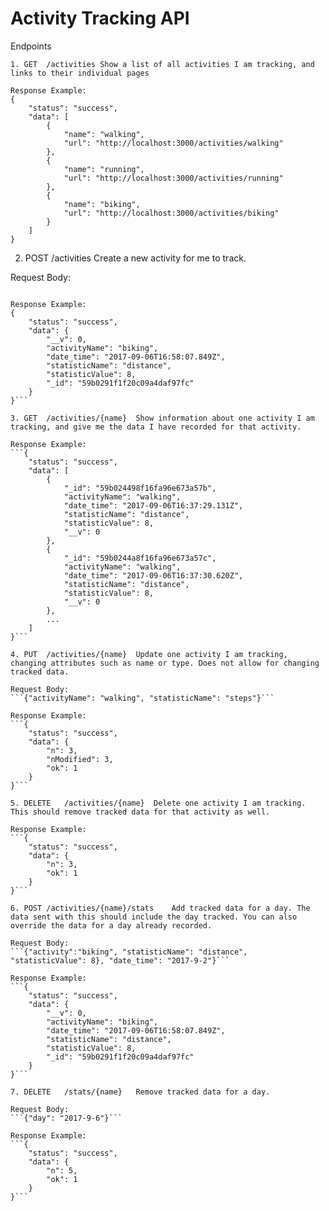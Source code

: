 # Activity Tracking API

Endpoints
```
1. GET	/activities	Show a list of all activities I am tracking, and links to their individual pages

Response Example:
{
    "status": "success",
    "data": [
        {
            "name": "walking",
            "url": "http://localhost:3000/activities/walking"
        },
        {
            "name": "running",
            "url": "http://localhost:3000/activities/running"
        },
        {
            "name": "biking",
            "url": "http://localhost:3000/activities/biking"
        }
    ]
}
```

2. POST	/activities	Create a new activity for me to track.

Request Body:
```{"activity":"biking", "statisticName": "distance", "statisticValue": 8}

Response Example:
{
    "status": "success",
    "data": {
        "__v": 0,
        "activityName": "biking",
        "date_time": "2017-09-06T16:58:07.849Z",
        "statisticName": "distance",
        "statisticValue": 8,
        "_id": "59b0291f1f20c09a4daf97fc"
    }
}```

3. GET	/activities/{name}	Show information about one activity I am tracking, and give me the data I have recorded for that activity.

Response Example:
```{
    "status": "success",
    "data": [
        {
            "_id": "59b024498f16fa96e673a57b",
            "activityName": "walking",
            "date_time": "2017-09-06T16:37:29.131Z",
            "statisticName": "distance",
            "statisticValue": 8,
            "__v": 0
        },
        {
            "_id": "59b0244a8f16fa96e673a57c",
            "activityName": "walking",
            "date_time": "2017-09-06T16:37:30.620Z",
            "statisticName": "distance",
            "statisticValue": 8,
            "__v": 0
        },
        ...
    ]
}```

4. PUT	/activities/{name}	Update one activity I am tracking, changing attributes such as name or type. Does not allow for changing tracked data.

Request Body:
```{"activityName": "walking", "statisticName": "steps"}```

Response Example:
```{
    "status": "success",
    "data": {
        "n": 3,
        "nModified": 3,
        "ok": 1
    }
}```

5. DELETE	/activities/{name}	Delete one activity I am tracking. This should remove tracked data for that activity as well.

Response Example:
```{
    "status": "success",
    "data": {
        "n": 3,
        "ok": 1
    }
}```

6. POST	/activities/{name}/stats	Add tracked data for a day. The data sent with this should include the day tracked. You can also override the data for a day already recorded.

Request Body:
```{"activity":"biking", "statisticName": "distance", "statisticValue": 8}, "date_time": "2017-9-2"}```

Response Example:
```{
    "status": "success",
    "data": {
        "__v": 0,
        "activityName": "biking",
        "date_time": "2017-09-06T16:58:07.849Z",
        "statisticName": "distance",
        "statisticValue": 8,
        "_id": "59b0291f1f20c09a4daf97fc"
    }
}```

7. DELETE	/stats/{name}	Remove tracked data for a day.

Request Body:
```{"day": "2017-9-6"}```

Response Example:
```{
    "status": "success",
    "data": {
        "n": 5,
        "ok": 1
    }
}```
